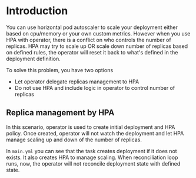 # Introduction
You can use horizontal pod autoscaler to scale your deployment either based on cpu/memory or your own custom metrics. However when you use HPA with operator, there is a conflict on who controls the number of replicas. HPA may try to scale up OR scale down number of replicas based on defined rules, the operator will reset it back to what's defined in the deployment definition.

To solve this problem, you have two options
- Let operator delegate replicas management to HPA
- Do not use HPA and include logic in operator to control number of replicas

## Replica management by HPA
In this scenario, operator is used to create initial deployment and HPA policy. Once created, operator will not watch the deployment and let HPA manage scaling up and down of the number of replicas.

In `main.yml` you can see that the task creates deployment if it does not exists. It also creates HPA to manage scaling. When reconciliation loop runs, now, the operator will not reconcile deployment state with defined state.

